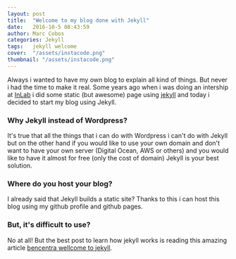 ```yaml
---
layout: post
title:  "Welcome to my blog done with Jekyll"
date:   2016-10-5 08:43:59
author: Marc Cobos
categories: Jekyll
tags:	jekyll welcome
cover:  "/assets/instacode.png"
thumbnail: "/assets/instacode.png"
---
```


Always i wanted to have my own blog to explain all kind of things. But never i had the time to make it real. Some years ago when i was doing an intership at [InLab][inLab] i did some static (but awesome) page using [jekyll][jekyll] and today i decided to start my blog using Jekyll.

### Why Jekyll instead of Wordpress?

It's true that all the things that i can do with Wordpress i can't do with Jekyll but on the other hand if you would like to use your own domain and don't want to have your own server (Digital Ocean, AWS or others) and you would like to have it almost for free (only the cost of domain) Jekyll is your best solution.

### Where do you host your blog?

I already said that Jekyll builds a static site? Thanks to this i can host this blog using my github profile and github pages.

### But, it's difficult to use?

No at all! But the best post to learn how jekyll works is reading this amazing article [bencentra wellcome to jekyll][bencentra].


[jekyll]:   http://jekyllrb.com
[inLab]: 	http://inlab.fib.upc.es/ca/persones/marc-cobos
[bencentra]: http://bencentra.com/centrarium/jekyll/2015/04/18/welcome-to-jekyll.html